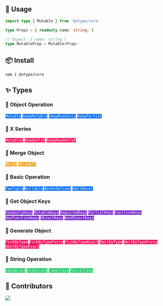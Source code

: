 
## 🦄 Usage

```ts
import type { Mutable } from '@utype/core'

type Props = { readonly name: string; }

// Expect: { name: string }
type MutableProp = Mutable<Prop>
```

## 📦 Install

```bash
npm i @utype/core
```

## ✨ Types

### 🚀 Object Operation

<a href="./docs/types/mutable.md" style="text-decoration: none;color: white;"><code style="background: #006FEE;">Mutable</code></a>
<a href="./docs/types/deep-mutable.md" style="text-decoration: none;color: white;"><code style="background: #006FEE;">DeepMutable</code></a>
<a href="./docs/types/deep-readonly.md" style="text-decoration: none;color: white;"><code style="background: #006FEE;">DeepReadonly</code></a>
<a href="./docs/types/deep-partial.md" style="text-decoration: none;color: white;"><code style="background: #006FEE;">DeepPartial</code></a>

### 🚀 X Series

<a href="./docs/types/mutable-x.md" style="text-decoration: none;color: white;"><code style="background: #f31260;">MutableX</code></a>
<a href="./docs/types/readonly-x.md" style="text-decoration: none;color: white;"><code style="background: #f31260;">ReadonlyX</code></a>
<a href="./docs/types/deep-readonly-x.md" style="text-decoration: none;color: white;"><code style="background: #f31260;">DeepReadonlyX</code></a>

### 🚀 Merge Object

<a href="./docs/types/merge.md" style="text-decoration: none;color: white;"><code style="background: #f5a524;">Merge</code></a>
<a href="./docs/types/merge-all.md" style="text-decoration: none;color: white;"><code style="background: #f5a524;">MergeAll</code></a>

### 🚀 Basic Operation

<a href="./docs/types/two-tuple.md" style="text-decoration: none;color: white;"><code style="background: #006FEE;">TwoTuple</code></a>
<a href="./docs/types/nullable.md" style="text-decoration: none;color: white;"><code style="background: #006FEE;">Nullable</code></a>
<a href="./docs/types/non-undefined.md" style="text-decoration: none;color: white;"><code style="background: #006FEE;">NonUndefined</code></a>
<a href="./docs/types/omit-never.md" style="text-decoration: none;color: white;"><code style="background: #006FEE;">OmitNever</code></a>

### 🚀 Get Object Keys

<a href="./docs/types/readonly-keys.md" style="text-decoration: none;color: white;"><code style="background: #7828c8;">ReadonlyKeys</code></a>
<a href="./docs/types/mutable-keys.md" style="text-decoration: none;color: white;"><code style="background: #7828c8;">MutableKeys</code></a>
<a href="./docs/types/required-keys.md" style="text-decoration: none;color: white;"><code style="background: #7828c8;">RequiredKeys</code></a>
<a href="./docs/types/partial-keys.md" style="text-decoration: none;color: white;"><code style="background: #7828c8;">PartialKeys</code></a>
<a href="./docs/types/function-keys.md" style="text-decoration: none;color: white;"><code style="background: #7828c8;">FunctionKeys</code></a>
<a href="./docs/types/non-function-keys.md" style="text-decoration: none;color: white;"><code style="background: #7828c8;">NonFunctionKeys</code></a>
<a href="./docs/types/object-keys.md" style="text-decoration: none;color: white;"><code style="background: #7828c8;">ObjectKeys</code></a>
<a href="./docs/types/non-object-keys.md" style="text-decoration: none;color: white;"><code style="background: #7828c8;">NonObjectKeys</code></a>

### 🚀 Generate Object

<a href="./docs/types/pick-by-type.md" style="text-decoration: none;color: white;"><code style="background: #f31260;">PickByType</code></a>
<a href="./docs/types/pick-by-type-fuzzy.md" style="text-decoration: none;color: white;"><code style="background: #f31260;">PickByTypeFuzzy</code></a>
<a href="./docs/types/pick-by-type-exact.md" style="text-decoration: none;color: white;"><code style="background: #f31260;">PickByTypeExact</code></a>
<a href="./docs/types/omit-by-type.md" style="text-decoration: none;color: white;"><code style="background: #f31260;">OmitByType</code></a>
<a href="./docs/types/omit-by-type-fuzzy.md" style="text-decoration: none;color: white;"><code style="background: #f31260;">OmitByTypeFuzzy</code></a>
<a href="./docs/types/omit-by-type-exact.md" style="text-decoration: none;color: white;"><code style="background: #f31260;">OmitByTypeExact</code></a>

### 🚀 String Operation

<a href="./docs/types/kebab-case.md" style="text-decoration: none;color: white;"><code style="background: #17c964;">KebabCase</code></a>
<a href="./docs/types/snake-case.md" style="text-decoration: none;color: white;"><code style="background: #17c964;">SnakeCase</code></a>
<a href="./docs/types/camel-case.md" style="text-decoration: none;color: white;"><code style="background: #17c964;">CamelCase</code></a>
<a href="./docs/types/pascal-case.md" style="text-decoration: none;color: white;"><code style="background: #17c964;">PascalCase</code></a>

## 🥰 Contributors

<a href="https://github.com/wzc520pyfm/utype/graphs/contributors">
  <img src="https://contrib.rocks/image?repo=wzc520pyfm/utype" />
</a>
